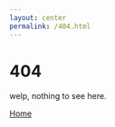 ```yaml
---
layout: center
permalink: /404.html
---
```


# 404

welp, nothing to see here.

<div class="mt3">
  <a href="{{ site.baseurl }}/" class="button button-black button-big">Home</a>
</div>
